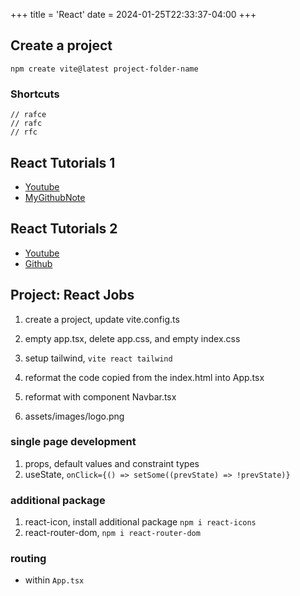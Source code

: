 +++
title = 'React'
date = 2024-01-25T22:33:37-04:00
+++

## Create a project
```
npm create vite@latest project-folder-name
```

### Shortcuts
```
// rafce
// rafc
// rfc
```

## React Tutorials 1
- [Youtube](https://www.youtube.com/watch?v=CgkZ7MvWUAA)
- [MyGithubNote](https://github.com/yixianwang/my-react-app/commits/main/)


## React Tutorials 2
- [Youtube](https://www.youtube.com/watch?v=LDB4uaJ87e0)
- [Github](https://github.com/bradtraversy/react-crash-2024)

## Project: React Jobs
1. create a project, update vite.config.ts
1. empty app.tsx, delete app.css, and empty index.css
1. setup tailwind, `vite react tailwind` 

1. reformat the code copied from the index.html into App.tsx
1. reformat with component Navbar.tsx
1. assets/images/logo.png

### single page development
1. props, default values and constraint types
1. useState, `onClick={() => setSome((prevState) => !prevState)}`

### additional package
1. react-icon, install additional package `npm i react-icons`
1. react-router-dom, `npm i react-router-dom`

### routing
- within `App.tsx`